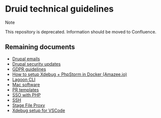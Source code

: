 # Druid technical guidelines

> [!NOTE]  
> This repository is deprecated. Information should be moved to Confluence.

## Remaining documents

- [Drupal emails](docs/drupal/emails.md)
- [Drupal security updates](docs/drupal/security_updates.md)
- [GDPR guidelines](docs/gdpr.md)
- [How to setup Xdebug + PhpStorm in Docker (Amazee.io)](docs/amazee_xdebug.md)
- [Lagoon CLI](docs/lagoon_cli.md)
- [Mac software](docs/software.md)
- [PR templates](docs/prtemplate.md)
- [SSO with PHP](docs/sso.md)
- [SSH](docs/ssh.md)
- [Stage File Proxy](docs/drupal/stage_file_proxy.md)
- [Xdebug setup for VSCode](docs/vscode_xdebug.md)
